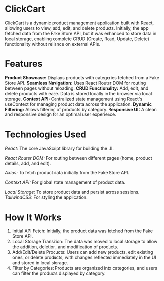 # ClickCart
ClickCart is a dynamic product management application built with React, allowing users to view, add, edit, and delete products. 
Initially, the app fetched data from the Fake Store API, but it was enhanced to store data in local storage, 
enabling complete CRUD (Create, Read, Update, Delete) functionality without reliance on external APIs.  


# Features
**Product Showcase:** Displays products with categories fetched from a Fake Store API.
**Seamless Navigation:** Uses React Router DOM for routing between pages without reloading.
**CRUD Functionality:** Add, edit, and delete products with ease. Data is stored locally in the browser via local storage.
**Context API:** Centralized state management using React's useContext for managing product data across the application.
**Dynamic Filtering:** Allows filtering of products by category.
**Responsive UI:** A clean and responsive design for an optimal user experience.  

# Technologies Used
*React:* The core JavaScript library for building the UI.  

*React Router DOM:* For routing between different pages (home, product details, add, and edit).  

*Axios:* To fetch product data initially from the Fake Store API.  

*Context API:* For global state management of product data.  

*Local Storage:* To store product data and persist across sessions.  
*TailwindCSS:* For styling the application.  

# How It Works
1. Initial API Fetch: Initially, the product data was fetched from the Fake Store API.
2. Local Storage Transition: The data was moved to local storage to allow the addition, deletion, and modification of products.
3. Add/Edit/Delete Products: Users can add new products, edit existing ones, or delete products, with changes reflected immediately in the UI and stored in local storage.
4. Filter by Categories: Products are organized into categories, and users can filter the products displayed by category.
